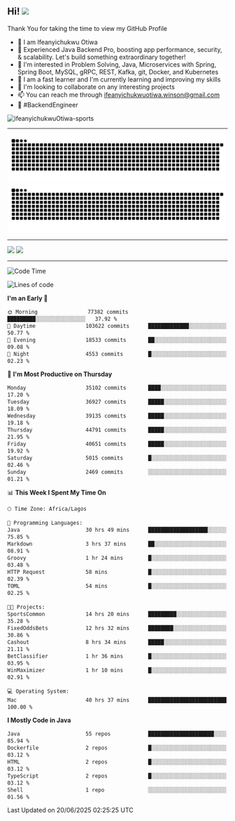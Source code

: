 <!-- BLOG-POST-LIST:START --><!-- BLOG-POST-LIST:END -->

## Hi! <img src="https://media.giphy.com/media/hvRJCLFzcasrR4ia7z/giphy.gif" width="4%"> 

Thank You for taking the time to view my GitHub Profile

- 👋 I am Ifeanyichukwu Otiwa
- 🚀 Experienced Java Backend Pro, boosting app performance, security, & scalability. Let's build something extraordinary together!
- 👀 I'm interested in Problem Solving, Java, Microservices with Spring, Spring Boot, MySQL, gRPC, REST, Kafka, git, Docker, and Kubernetes
- 🌱 I am a fast learner and I'm currently learning and improving my skills
- 💞️ I'm looking to collaborate on any interesting projects
- 📫 You can reach me through ifeanyichukwuotiwa.winson@gmail.com
- 🚀 #BackendEngineer

<p align="left" marginTop="10px"> <img src="https://komarev.com/ghpvc/?username=ifeanyichukwuOtiwa-sports&label=Profile%20views&color=0e75b6&style=for-the-badge" alt="ifeanyichukwuOtiwa-sports" /> </p>

***

<!--🐍📈SNAKEGRAPH / 🌐WEBSITE: https://github.com/Platane/snk -->
![github contribution grid snake animation](https://raw.githubusercontent.com/ifeanyichukwuOtiwa-sports/ifeanyichukwuOtiwa-sports/output/github-contribution-grid-snake-dark.svg#gh-dark-mode-only)![github contribution grid snake animation](https://raw.githubusercontent.com/ifeanyichukwuOtiwa-sports/ifeanyichukwuOtiwa-sports/output/github-contribution-grid-snake.svg#gh-light-mode-only)

***

<p float="left">
  <img float="left" src="https://github-readme-stats.vercel.app/api?username=ifeanyichukwuOtiwa-sports&count_private=true&include_all_commits=true&theme=react&show_icons=true" />
  <img float="right" src="https://github-readme-stats.vercel.app/api/top-langs/?username=ifeanyichukwuOtiwa-sports&layout=compact&show_icons=true&theme=react" /> 
</p>

***



<!--START_SECTION:waka-->
![Code Time](http://img.shields.io/badge/Code%20Time-3%2C847%20hrs%2027%20mins-blue)

![Lines of code](https://img.shields.io/badge/From%20Hello%20World%20I%27ve%20Written-54.6%20million%20lines%20of%20code-blue)

**I'm an Early 🐤** 

```text
🌞 Morning                77382 commits       █████████░░░░░░░░░░░░░░░░   37.92 % 
🌆 Daytime                103622 commits      █████████████░░░░░░░░░░░░   50.77 % 
🌃 Evening                18533 commits       ██░░░░░░░░░░░░░░░░░░░░░░░   09.08 % 
🌙 Night                  4553 commits        █░░░░░░░░░░░░░░░░░░░░░░░░   02.23 % 
```
📅 **I'm Most Productive on Thursday** 

```text
Monday                   35102 commits       ████░░░░░░░░░░░░░░░░░░░░░   17.20 % 
Tuesday                  36927 commits       █████░░░░░░░░░░░░░░░░░░░░   18.09 % 
Wednesday                39135 commits       █████░░░░░░░░░░░░░░░░░░░░   19.18 % 
Thursday                 44791 commits       █████░░░░░░░░░░░░░░░░░░░░   21.95 % 
Friday                   40651 commits       █████░░░░░░░░░░░░░░░░░░░░   19.92 % 
Saturday                 5015 commits        █░░░░░░░░░░░░░░░░░░░░░░░░   02.46 % 
Sunday                   2469 commits        ░░░░░░░░░░░░░░░░░░░░░░░░░   01.21 % 
```


📊 **This Week I Spent My Time On** 

```text
🕑︎ Time Zone: Africa/Lagos

💬 Programming Languages: 
Java                     30 hrs 49 mins      ███████████████████░░░░░░   75.85 % 
Markdown                 3 hrs 37 mins       ██░░░░░░░░░░░░░░░░░░░░░░░   08.91 % 
Groovy                   1 hr 24 mins        █░░░░░░░░░░░░░░░░░░░░░░░░   03.48 % 
HTTP Request             58 mins             █░░░░░░░░░░░░░░░░░░░░░░░░   02.39 % 
TOML                     54 mins             █░░░░░░░░░░░░░░░░░░░░░░░░   02.25 % 

🐱‍💻 Projects: 
SportsCommon             14 hrs 20 mins      █████████░░░░░░░░░░░░░░░░   35.28 % 
FixedOddsBets            12 hrs 32 mins      ████████░░░░░░░░░░░░░░░░░   30.86 % 
Cashout                  8 hrs 34 mins       █████░░░░░░░░░░░░░░░░░░░░   21.11 % 
BetClassifier            1 hr 36 mins        █░░░░░░░░░░░░░░░░░░░░░░░░   03.95 % 
WinMaximizer             1 hr 10 mins        █░░░░░░░░░░░░░░░░░░░░░░░░   02.91 % 

💻 Operating System: 
Mac                      40 hrs 37 mins      █████████████████████████   100.00 % 
```

**I Mostly Code in Java** 

```text
Java                     55 repos            █████████████████████░░░░   85.94 % 
Dockerfile               2 repos             █░░░░░░░░░░░░░░░░░░░░░░░░   03.12 % 
HTML                     2 repos             █░░░░░░░░░░░░░░░░░░░░░░░░   03.12 % 
TypeScript               2 repos             █░░░░░░░░░░░░░░░░░░░░░░░░   03.12 % 
Shell                    1 repo              ░░░░░░░░░░░░░░░░░░░░░░░░░   01.56 % 
```




 Last Updated on 20/06/2025 02:25:25 UTC
<!--END_SECTION:waka-->

<!--
<p align="center">
![trophy](https://github-profile-trophy.vercel.app/?username=ifeanyichukwuOtiwa-sports&theme=onedark) (https://github.com/ryo-ma/github-profile-trophy)
</p>
-->

<!---
ifeanyi-otiwa/ifeanyi-otiwa is a ✨ special ✨ repository because its `README.md` (this file) appears on your GitHub profile.
You can click the Preview link to take a look at your changes.
--->
